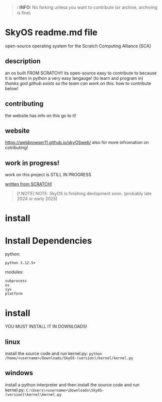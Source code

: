 > ℹ️ **INFO:** No forking unless you want to contribute (or archive, archiving is fine)

# SkyOS readme.md file
open-source operating system for the Scratch Computing Alliance [SCA]

## description
an os built FROM SCRATCH!! its open-source easy to contribute
to because it is written in python a very easy langauge! (to learn and program in)
*thanks god github exists so the team can work on this.*
how to contribute below!

## contributing
the website has info on this go to it!

## website
https://webbrowser11.github.io/skyOSweb/
also for more infromation on cotributing!

## work in progress!
work on this project is STILL IN PROGRESS

<ins>written from SCRATCH!<ins>
 
>[! NOTE]
>NOTE: SkyOS is finishing devlopment soon. (probably late 2024 or early 2025)


# install

# Install Dependencies
python:
```
python 3.12.5+
```
modules:
```
subprocess
os
sys
platform
```

# install
YOU MUST INSTALL IT IN DOWNLOADS!
## linux
install the source code and run kernel.py:
`python /home/<username>/Downloads/SkyOS-(version)/kernel/kernel.py`
## windows
install a python interpreter and then install the source code and run kernel.py:
`C:\Users\<username>\Downloads\SkyOS-(version)\kernel\kernel.py`
